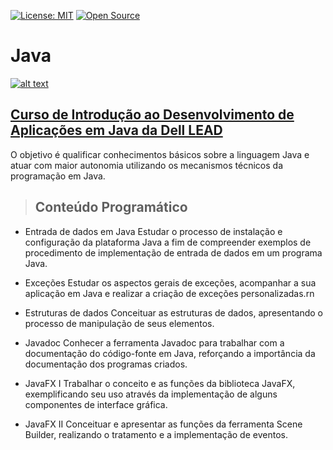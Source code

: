 [![License: MIT](https://img.shields.io/badge/License-MIT-yellow.svg)](https://opensource.org/licenses/MIT)
[![Open Source](https://badges.frapsoft.com/os/v1/open-source.svg?v=103)](https://opensource.org/)

# **Java**

[![alt text](http://leadfortaleza.com.br/dal/wp-content/uploads/2017/02/Prancheta-109-c%C3%B3pia-11.png "Link para o curso")](http://leadfortaleza.com.br/dal/?cp_cursos=/introducao-ao-desenvolvimento-de-apicacoes-em-java/)

## [**Curso de Introdução ao Desenvolvimento de Aplicações em Java da Dell LEAD**](http://leadfortaleza.com.br/dal/?cp_cursos=/introducao-ao-desenvolvimento-de-apicacoes-em-java/)

O objetivo é qualificar conhecimentos básicos sobre a linguagem Java e atuar com maior autonomia utilizando os mecanismos técnicos da programação em Java.

> ## Conteúdo Programático

* Entrada de dados em Java
Estudar o processo de instalação e configuração da plataforma Java a fim de compreender exemplos de procedimento de implementação de entrada de dados em um programa Java.

* Exceções
Estudar os aspectos gerais de exceções, acompanhar a sua aplicação em Java e realizar a criação de exceções personalizadas.rn

* Estruturas de dados
Conceituar as estruturas de dados, apresentando o processo de manipulação de seus elementos.

* Javadoc
Conhecer a ferramenta Javadoc para trabalhar com a documentação do código-fonte em Java, reforçando a importância da documentação dos programas criados.

* JavaFX I
Trabalhar o conceito e as funções da biblioteca JavaFX, exemplificando seu uso através da implementação de alguns componentes de interface gráfica.

* JavaFX II
Conceituar e apresentar as funções da ferramenta Scene Builder, realizando o tratamento e a implementação de eventos.
